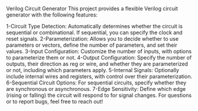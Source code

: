 Verilog Circuit Generator
This project provides a flexible Verilog circuit generator with the following features:

1-Circuit Type Detection: Automatically determines whether the circuit is sequential or combinational. If sequential, you can specify the clock and reset signals.
2-Parameterization: Allows you to decide whether to use parameters or vectors, define the number of parameters, and set their values.
3-Input Configuration: Customize the number of inputs, with options to parameterize them or not.
4-Output Configuration: Specify the number of outputs, their direction as reg or wire, and whether they are parameterized or not, including which parameters apply.
5-Internal Signals: Optionally include internal wires and registers, with control over their parameterization.
6-Sequential Circuit Options: For sequential circuits, specify whether they are synchronous or asynchronous.
7-Edge Sensitivity: Define which edge (rising or falling) the circuit will respond to for signal changes.
For questions or to report bugs, feel free to reach out!


